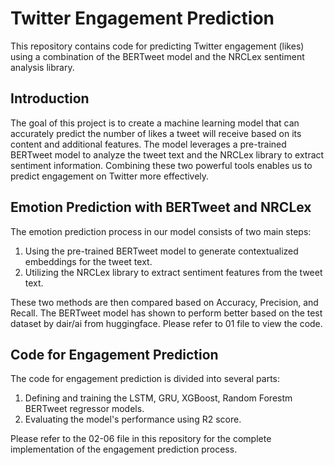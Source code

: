 # Twitter Engagement Prediction

This repository contains code for predicting Twitter engagement (likes) using a combination of the BERTweet model and the NRCLex sentiment analysis library.

## Introduction

The goal of this project is to create a machine learning model that can accurately predict the number of likes a tweet will receive based on its content and additional features. The model leverages a pre-trained BERTweet model to analyze the tweet text and the NRCLex library to extract sentiment information. Combining these two powerful tools enables us to predict engagement on Twitter more effectively.

## Emotion Prediction with BERTweet and NRCLex

The emotion prediction process in our model consists of two main steps:

1. Using the pre-trained BERTweet model to generate contextualized embeddings for the tweet text.
2. Utilizing the NRCLex library to extract sentiment features from the tweet text.

These two methods are then compared based on Accuracy, Precision, and Recall. The BERTweet model has shown to perform better based on the test dataset by dair/ai from huggingface. Please refer to 01 file to view the code. 

## Code for Engagement Prediction

The code for engagement prediction is divided into several parts:

1. Defining and training the LSTM, GRU, XGBoost, Random Forestm BERTweet regressor models.
2. Evaluating the model's performance using R2 score.

Please refer to the 02-06 file in this repository for the complete implementation of the engagement prediction process.
